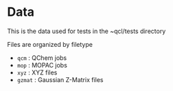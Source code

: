 # Data

This is the data used for tests in the ~qcl/tests directory

Files are organized by filetype

* `qcm`   : QChem jobs
* `mop`   : MOPAC jobs
* `xyz`   : XYZ files
* `gzmat` : Gaussian Z-Matrix files
